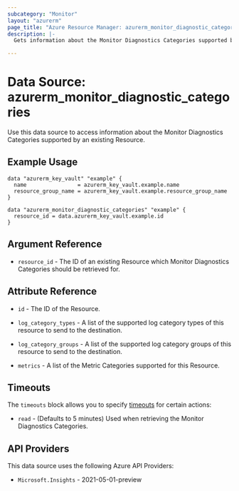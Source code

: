 ```yaml
---
subcategory: "Monitor"
layout: "azurerm"
page_title: "Azure Resource Manager: azurerm_monitor_diagnostic_categories"
description: |-
  Gets information about the Monitor Diagnostics Categories supported by an existing Resource.

---
```


# Data Source: azurerm_monitor_diagnostic_categories

Use this data source to access information about the Monitor Diagnostics Categories supported by an existing Resource.

## Example Usage

```hcl
data "azurerm_key_vault" "example" {
  name                = azurerm_key_vault.example.name
  resource_group_name = azurerm_key_vault.example.resource_group_name
}

data "azurerm_monitor_diagnostic_categories" "example" {
  resource_id = data.azurerm_key_vault.example.id
}
```

## Argument Reference

* `resource_id` - The ID of an existing Resource which Monitor Diagnostics Categories should be retrieved for.

## Attribute Reference

* `id` - The ID of the Resource.

* `log_category_types` - A list of the supported log category types of this resource to send to the destination.

* `log_category_groups` - A list of the supported log category groups of this resource to send to the destination.

* `metrics` - A list of the Metric Categories supported for this Resource.

## Timeouts

The `timeouts` block allows you to specify [timeouts](https://developer.hashicorp.com/terraform/language/resources/configure#define-operation-timeouts) for certain actions:

* `read` - (Defaults to 5 minutes) Used when retrieving the Monitor Diagnostics Categories.

## API Providers
<!-- This section is generated, changes will be overwritten -->
This data source uses the following Azure API Providers:

* `Microsoft.Insights` - 2021-05-01-preview

